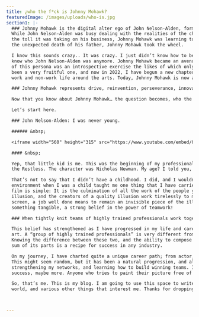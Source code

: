 ```yaml
---
title: ¿who the f*ck is Johnny Mohawk?
featuredImage: /images/uploads/who-is.jpg
section1: |-
  ### Johnny Mohawk is the digital alter ego of John Nelson-Alden, formed in the early days of quarantine. 
  While John Nelson-Alden was busy dealing with the realities of the changing world being shaped by the COVID-19 pandemic, and
  the toll it was taking on his business, Johnny Mohawk was learning to code. While John Nelson-Alden was cripppled by grief of
  the unexpected death of his father, Johnny Mohawk took the wheel.

  I know this sounds crazy.. It was crazy. I just didn’t know how to be myself at the time, and to be honest I really didn’t
  know who John Nelson-Alden was anymore. Johnny Mohawk became an avenue to entirely reinvent myself. In hindsight the creation
  of this persona was an introspective exercise the likes of which only occur in times of crisis. Thankfully, this exercise has
  been a very fruitful one, and now in 2022, I have begun a new chapter of my career as a software engineer and refocused my
  work and non-work life around the arts. Today, Johnny Mohawk is now a personal brand. 

  ### Johnny Mohawk represents drive, reinvention, perseverance, innovation, passion and engaging design. 

  Now that you know about Johnny Mohawk… the question becomes, who the f*ck is John Nelson-Alden?

  Let’s start here.

  ### John Nelson-Alden: I was never young.

  ###### &nbsp;

  <iframe width="560" height="315" src="https://www.youtube.com/embed/0iYIVT6kmn0?start=6" title="YouTube video player" frameborder="0" allow="accelerometer; autoplay; clipboard-write; encrypted-media; gyroscope; picture-in-picture" allowfullscreen></iframe>

  #### &nbsp;

  Yep, that little kid is me. This was the beginning of my professional career. The year was 1991. The show was The Young and
  the Restless. The character was Nicholas Newman. My age? I told you, I was never young.

  That’s not to say that I didn’t have a childhood. I did, and I wouldn’t change a single thing about it! Being exposed to this
  environment when I was a child taught me one thing that I have carried with me my entire life. The “magic” of television and
  film is simple: It is the culmination of all the work of the people you do not see on screen. What the viewer sees is all an
  illusion, and the creators of a quality illusion work tirelessly to make the viewer forget this fact. For all but those on
  screen, a job well done means to remain an invisible piece of the illusion. Learning this turned “magic” into
  something tangible, a strong belief in the power of teamwork!

  ### When tightly knit teams of highly trained professionals work together in a fluid way, anything is possible.

  This belief has strengthened as I have progressed in my life and career. “Team” is the key word here, and team building is an
  art. A “group of highly trained professionals” is very different from a “tightly knit team of highly trained professionals.”
  Knowing the difference between these two, and the ability to compose a group of professionals into something greater than the
  sum of its parts is a recipe for success in any industry.

  On my journey, I have charted quite a unique career path; from actor, to chef, to entrepreneur, and now software engineer.
  This might seem random, but it has been a natural progression, and all along the way I have been honing my people skills,
  strengthening my networks, and learning how to build winning teams. I have learned as much from failure as I have from
  success, maybe more. Anyone who tries to paint their picture free of failure is full of sh*t, I ignore them.

  So, that’s me. This is my blog. I am going to use this space to write about art, code, food, Chicago, my journey in this crazy
  world, and various other things that interest me. Thanks for dropping in, I appreciate you! 



---
```

